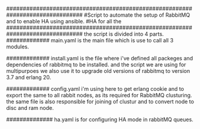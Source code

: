###############################################################################
#Script to automate the setup of RabbitMQ and to enable HA using ansible.
#HA for all the
###############################################################################
the script is divided into 4 parts.
#############
main.yaml is the main file which is use to call all 3 modules.

#############
install.yaml is the file where i've defined all packeges and dependencies of rabbitmq to be installed. and the script we are using for multipurpoes we also use it to upgrade old versions of rabbitmq to version 3.7 and erlang 20.

#############
config.yaml i'm using here to get erlang cookie and to export the same to all rabbit nodes, as its required for RabbitMQ clusturing. the same file is also responsible for joining of clustur and to convert node to disc and ram node.

##############
ha.yaml is for configuring HA mode in rabbitMQ queues.

